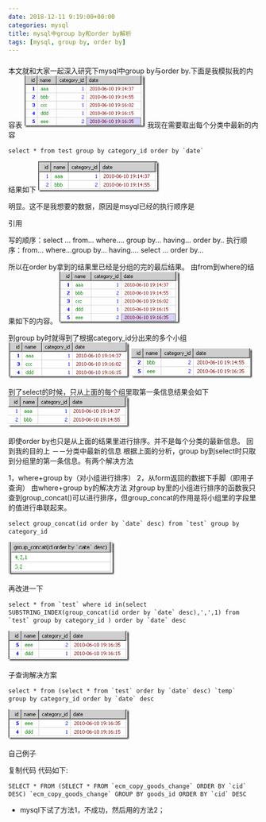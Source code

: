 ```yaml
---
date: 2018-12-11 9:19:00+00:00
categories: mysql
title: mysql中group by和order by解析
tags: [mysql, group by, order by]
---
```

###
本文就和大家一起深入研究下mysql中group by与order by.下面是我模拟我的内容表 
![内容表](/uploads/mysql-groupby/mysql-1.gif)
我现在需要取出每个分类中最新的内容
``` shell
select * from test group by category_id order by `date`
```
结果如下
![](/uploads/mysql-groupby/mysql-2.gif)

明显。这不是我想要的数据，原因是msyql已经的执行顺序是

引用

写的顺序：select ... from... where.... group by... having... order by.. 
执行顺序：from... where...group by... having.... select ... order by...

所以在order by拿到的结果里已经是分组的完的最后结果。 
由from到where的结果如下的内容。
![](/uploads/mysql-groupby/mysql-3.gif) 

到group by时就得到了根据category_id分出来的多个小组
![](/uploads/mysql-groupby/mysql-4.gif)
![](/uploads/mysql-groupby/mysql-5.gif)

到了select的时候，只从上面的每个组里取第一条信息结果会如下
![](/uploads/mysql-groupby/mysql-6.gif)

即使order by也只是从上面的结果里进行排序。并不是每个分类的最新信息。 
回到我的目的上 －－分类中最新的信息 
根据上面的分析，group by到select时只取到分组里的第一条信息。有两个解决方法

1，where+group by（对小组进行排序） 
2，从form返回的数据下手脚（即用子查询） 
由where+group by的解决方法 
对group by里的小组进行排序的函数我只查到group_concat()可以进行排序，但group_concat的作用是将小组里的字段里的值进行串联起来。
``` shell
select group_concat(id order by `date` desc) from `test` group by category_id
```
![](/uploads/mysql-groupby/mysql-7.gif) 

再改进一下
``` shell
select * from `test` where id in(select SUBSTRING_INDEX(group_concat(id order by `date` desc),',',1) from `test` group by category_id ) order by `date` desc
```
![](/uploads/mysql-groupby/mysql-8.gif) 

子查询解决方案
``` shell
select * from (select * from `test` order by `date` desc) `temp`  group by category_id order by `date` desc
```
![](/uploads/mysql-groupby/mysql-9.gif)

自己例子

复制代码 代码如下:
``` shell
SELECT * FROM (SELECT * FROM `ecm_copy_goods_change` ORDER BY `cid` DESC) `ecm_copy_goods_change` GROUP BY goods_id ORDER BY `cid` DESC
```
* mysql下试了方法1，不成功，然后用的方法2；
